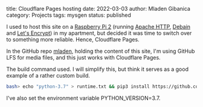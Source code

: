 title: Cloudflare Pages hosting
date: 2022-03-03
author: Mladen Gibanica
category: Projects
tags: mysgen
status: published

I used to host this site on a <a href="https://www.raspberrypi.org/" target="_blank">Raspberry Pi 2</a> (running <a href="https://httpd.apache.org/" target="_blank">Apache HTTP</a>, <a href="https://www.debian.org/" target="_blank">Debain</a> and <a href="https://letsencrypt.org/" target="_blank">Let's Encrypt</a>) in my apartment, but decided it was time to switch over to something more reliable. Hence, Cloudflare Pages.

In the GitHub repo <a href="https://github.com/mgcth/mladen" targte="_blank">mladen</a>, holding the content of this site, I'm using GitHub LFS for media files, and this just works with Cloudflare Pages.

The build command used. I will simplify this, but think it serves as a good example of a rather custom build.
```bash
bash> echo "python-3.7" > runtime.txt && pip3 install https://github.com/mgcth/mysgen/archive/master.zip && python -m mysgen.mysgen && cp -r theme/css output/css && cp -r theme/js output/js
```

I've also set the environment variable PYTHON_VERSION=3.7.